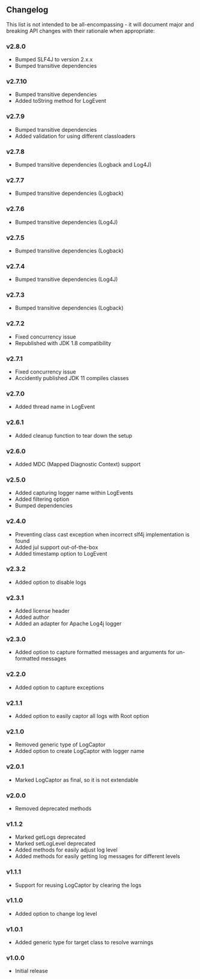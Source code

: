 <h2 class="github">Changelog</h2>

This list is not intended to be all-encompassing - it will document major and breaking API 
changes with their rationale when appropriate:

### v2.8.0
- Bumped SLF4J to version 2.x.x
- Bumped transitive dependencies
### v2.7.10
- Bumped transitive dependencies
- Added toString method for LogEvent
### v2.7.9
- Bumped transitive dependencies
- Added validation for using different classloaders
### v2.7.8
- Bumped transitive dependencies (Logback and Log4J)
### v2.7.7
- Bumped transitive dependencies (Logback)
### v2.7.6
- Bumped transitive dependencies (Log4J)
### v2.7.5
- Bumped transitive dependencies (Logback)
### v2.7.4
- Bumped transitive dependencies (Log4J)
### v2.7.3
- Bumped transitive dependencies (Logback)
### v2.7.2
- Fixed concurrency issue
- Republished with JDK 1.8 compatibility
### v2.7.1
- Fixed concurrency issue
- Accidently published JDK 11 compiles classes
### v2.7.0
- Added thread name in LogEvent
### v2.6.1
- Added cleanup function to tear down the setup
### v2.6.0
- Added MDC (Mapped Diagnostic Context) support
### v2.5.0
- Added capturing logger name within LogEvents
- Added filtering option
- Bumped dependencies
### v2.4.0
- Preventing class cast exception when incorrect slf4j implementation is found
- Added jul support out-of-the-box
- Added timestamp option to LogEvent
### v2.3.2
- Added option to disable logs
### v2.3.1
- Added license header
- Added author
- Added an adapter for Apache Log4j logger
### v2.3.0
- Added option to capture formatted messages and arguments for un-formatted messages
### v2.2.0
- Added option to capture exceptions
### v2.1.1
- Added option to easily captor all logs with Root option
### v2.1.0
- Removed generic type of LogCaptor
- Added option to create LogCaptor with logger name
### v2.0.1
- Marked LogCaptor as final, so it is not extendable
### v2.0.0
- Removed deprecated methods
### v1.1.2
- Marked getLogs deprecated
- Marked setLogLevel deprecated
- Added methods for easily adjust log level
- Added methods for easily getting log messages for different levels
### v1.1.1
- Support for reusing LogCaptor by clearing the logs
### v1.1.0
- Added option to change log level
### v1.0.1
- Added generic type for target class to resolve warnings
### v1.0.0
- Initial release
